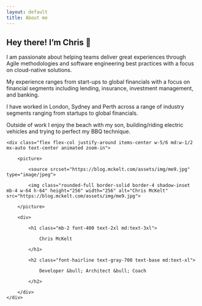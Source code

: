```yaml
---
layout: default
title: About me
---
```


## Hey there! I’m Chris 👋

I am passionate about helping teams deliver great experiences through Agile methodologies and software engineering best practices with a focus on cloud-native solutions.  

My experience ranges from start-ups to global financials with a focus on financial segments including lending, insurance, investment management, and banking.  

I have worked in London, Sydney and Perth across a range of industry segments ranging from startups to global financials.   


Outside of work I enjoy the beach with my son, building/riding electric vehicles and trying to perfect my BBQ technique.   


<section class="flex flex-wrap bg-gray-200 py-6">
    
    <div class="flex flex-col justify-around items-center w-5/6 md:w-1/2 mx-auto text-center animated zoom-in">

        <picture>

            <source srcset="https://blog.mckelt.com/assets/img/me9.jpg" type="image/jpeg">

            <img class="rounded-full border-solid border-4 shadow-inset mb-4 w-64 h-64" height="256" width="256" alt="Chris McKelt" src="https://blog.mckelt.com/assets/img/me9.jpg">

        </picture>

        <div>

            <h1 class="mb-2 font-400 text-2xl md:text-3xl">

                Chris McKelt

            </h1>

            <h2 class="font-hairline text-gray-700 text-base md:text-xl">

                Developer &bull; Architect &bull; Coach

            </h2>

        </div>
    </div>
</section>
